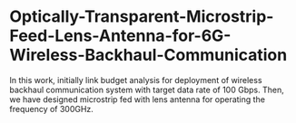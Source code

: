 # Optically-Transparent-Microstrip-Feed-Lens-Antenna-for-6G-Wireless-Backhaul-Communication
In this work, initially link budget analysis for deployment of wireless backhaul communication system with target data rate of 100 Gbps. Then, we have designed microstrip fed with lens antenna for operating the frequency of 300GHz.
